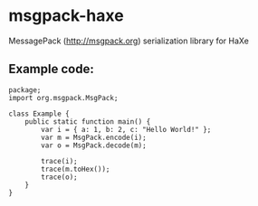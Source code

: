 msgpack-haxe
============

MessagePack (http://msgpack.org) serialization library for HaXe

Example code:
-------------

    package;
    import org.msgpack.MsgPack;

    class Example {
        public static function main() {
            var i = { a: 1, b: 2, c: "Hello World!" };
            var m = MsgPack.encode(i);
            var o = MsgPack.decode(m);

            trace(i);
            trace(m.toHex());
            trace(o);
        }
    }


